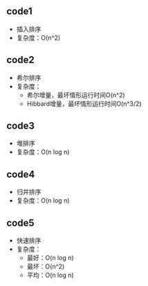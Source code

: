 
## code1
- 插入排序
- 复杂度：O(n^2)

## code2
- 希尔排序
- 复杂度：
    - 希尔增量，最坏情形运行时间O(n^2)
    - Hibbard增量，最坏情形运行时间O(n^3/2)

## code3
- 堆排序
- 复杂度：O(n log n)

## code4
- 归并排序
- 复杂度：O(n log n)

## code5
- 快速排序
- 复杂度：
    - 最好：O(n log n)
    - 最坏：O(n^2)
    - 平均：O(n log n)

